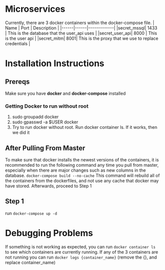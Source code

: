 # Microservices
Currently, there are 3 docker containers within the docker-compose file.
| Name | Port | Description |
|------|------|-------------|
|secret_mssql| 1433 | This is the database that the user_api uses |
|secret_user_api| 8000 | This is the user api |
|secret_mitm| 8001| This is the proxy that we use to replace credentials |


# Installation Instructions
## Prereqs
Make sure you have **docker** and **docker-compose** installed

### Getting Docker to run without root
1. sudo groupadd docker
2. sudo gpasswd -a $USER docker
3. Try to run docker without root. Run docker container ls. If it works, then we did it

## After Pulling From Master
To make sure that docker installs the newest versions of the containers, it is recommended to
run the following command any time you pull from master, especially when there are major changes
such as new columns in the database.
 `docker-compose build --no-cache`
This command will rebuild all of the containers from the dockerfiles, and not use any
cache that docker may have stored. Afterwards, proceed to Step 1

## Step 1
run `docker-compose up -d`

# Debugging Problems
If something is not working as expected, you can run `docker container ls` to see which containers
are currently running. If any of the 3 containers are not running you can run `docker logs {container_name}`
(remove the {}, and replace container_name)
